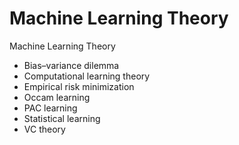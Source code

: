 # Machine Learning Theory

Machine Learning Theory
- Bias–variance dilemma
- Computational learning theory
- Empirical risk minimization
- Occam learning
- PAC learning
- Statistical learning
- VC theory
